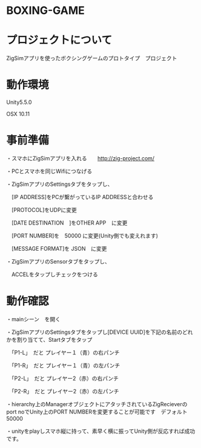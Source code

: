 # BOXING-GAME

# プロジェクトについて

ZigSimアプリを使ったボクシングゲームのプロトタイプ　プロジェクト

# 動作環境 

Unity5.5.0

OSX 10.11

# 事前準備

・スマホにZigSimアプリを入れる　　http://zig-project.com/

・PCとスマホを同じWifiにつなげる

・ZigSimアプリのSettingsタブをタップし、

　[IP ADDRESS]をPCが繋がっているIP ADDRESSと合わせる
 
　[PROTOCOL]をUDPに変更
 
　[DATE DESTINATION　]をOTHER APP　に変更

　[PORT NUMBER]を　50000 に変更(Unity側でも変えれます)

　[MESSAGE FORMAT]を JSON　に変更

・ZigSimアプリのSensorタブをタップし、

　ACCELをタップしチェックをつける

# 動作確認

・mainシーン　を開く

・ZigSimアプリのSettingsタブをタップし[DEVICE UUID]を下記の名前のどれかを割り当てて、Startタブをタップ

　「P1-L」　だと プレイヤー１（青）の右パンチ

　「P1-R」　だと プレイヤー１（青）の左パンチ

　「P2-L」　だと プレイヤー2（赤）の右パンチ

　「P2-R」　だと プレイヤー2（赤）の左パンチ
 
 ・hierarchy上のManagerオブジェクトにアタッチされているZigRecieverのport noでUnity上のPORT NUMBERを変更することが可能です　デフォルト 50000
 
 ・unityをplayしスマホ縦に持って、素早く横に振ってUnity側が反応すれば成功です。
 
 

